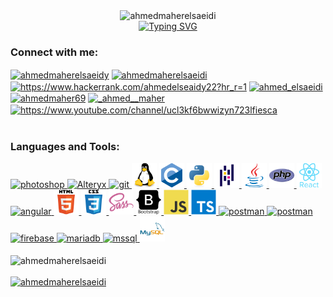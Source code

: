 <body>
  <section align="center">
    <img
      src="https://komarev.com/ghpvc/?username=ahmedmaherelsaeidi&label=Profile%20views&color=0e75b6&style=flat"
      alt="ahmedmaherelsaeidi"
    />
    <br />
    <a href="https://git.io/typing-svg"
      ><img
        src="https://readme-typing-svg.demolab.com?font=Pacifico&weight=1200&size=28&duration=2500&pause=250&color=145FCA&center=true&vCenter=true&multiline=true&repeat=false&width=920&height=100&lines=Hi+%F0%9F%91%8B%2C+I'm+Ahmed+Maher.;+A+passionate+Software+engineering+student+from+Egypt."
        alt="Typing SVG"
    /></a>
  </section>
  <section align="left">
    <h3 align="left">Connect with me:</h3>
    <a href="https://kaggle.com/ahmedmaherelsaeidy" target="blank"
      ><img
        align="center"
        src="https://raw.githubusercontent.com/rahuldkjain/github-profile-readme-generator/master/src/images/icons/Social/kaggle.svg"
        alt="ahmedmaherelsaeidy"
        height="30"
        width="40"
    /></a>
    <a href="https://linkedin.com/in/ahmedmaherelsaeidi" target="blank"
      ><img
        align="center"
        src="https://raw.githubusercontent.com/rahuldkjain/github-profile-readme-generator/master/src/images/icons/Social/linked-in-alt.svg"
        alt="ahmedmaherelsaeidi"
        height="30"
        width="40"
    /></a>
    <a
      href="https://www.hackerrank.com/https://www.hackerrank.com/ahmedelseaidy22?hr_r=1"
      target="blank"
      ><img
        align="center"
        src="https://raw.githubusercontent.com/rahuldkjain/github-profile-readme-generator/master/src/images/icons/Social/hackerrank.svg"
        alt="https://www.hackerrank.com/ahmedelseaidy22?hr_r=1"
        height="30"
        width="40"
    /></a>
    <a href="https://instagram.com/ahmed_elsaeidi" target="blank"
      ><img
        align="center"
        src="https://raw.githubusercontent.com/rahuldkjain/github-profile-readme-generator/master/src/images/icons/Social/instagram.svg"
        alt="ahmed_elsaeidi"
        height="30"
        width="40"
    /></a>
    <a
      href="https://open.spotify.com/user/ahmedmaher69?fbclid=IwAR3POfVPAYSua3RBoNrrkGnAca7e23UVCq8FoDl2MxII5PEG7Mw1pjkVglE"
      target="blank"
      ><img
        align="center"
        src="https://upload.wikimedia.org/wikipedia/commons/thumb/1/19/Spotify_logo_without_text.svg/2048px-Spotify_logo_without_text.svg.png"
        alt="ahmedmaher69"
        height="30"
        width="30"
    /></a>
    <a href="https://twitter.com/_ahmed__maher" target="blank"
      ><img
        align="center"
        src="https://raw.githubusercontent.com/rahuldkjain/github-profile-readme-generator/master/src/images/icons/Social/twitter.svg"
        alt="_ahmed__maher"
        height="30"
        width="40"
    /></a>
    <a
      href="https://www.youtube.com/c/https://www.youtube.com/channel/ucl3kf6bwwizyn723lfiesca"
      target="blank"
      ><img
        align="center"
        src="https://raw.githubusercontent.com/rahuldkjain/github-profile-readme-generator/master/src/images/icons/Social/youtube.svg"
        alt="https://www.youtube.com/channel/ucl3kf6bwwizyn723lfiesca"
        height="30"
        width="40"
    /></a>
  </section>
  <br />
  <section align="left">
    <h3 align="left">Languages and Tools:</h3>
    <a href="https://www.photoshop.com/en" target="_blank" rel="noreferrer">
      <img
        src="https://upload.wikimedia.org/wikipedia/commons/thumb/a/af/Adobe_Photoshop_CC_icon.svg/2101px-Adobe_Photoshop_CC_icon.svg.png"
        alt="photoshop"
        width="40"
        height="40"
      />
    </a>
    <a href="https://www.alteryx.com/" target="_blank" rel="noreferrer">
      <img
        src="https://upload.wikimedia.org/wikipedia/commons/thumb/e/ec/Alteryx_logo.svg/800px-Alteryx_logo.svg.png"
        alt="Alteryx"
        width="90"
        height="40"
      />
    </a>
    <a href="https://git-scm.com/" target="_blank" rel="noreferrer">
      <img
        src="https://www.vectorlogo.zone/logos/git-scm/git-scm-icon.svg"
        alt="git"
        width="40"
        height="40"
      />
    </a>
    <a href="https://www.linux.org/" target="_blank" rel="noreferrer">
      <img
        src="https://raw.githubusercontent.com/devicons/devicon/master/icons/linux/linux-original.svg"
        alt="linux"
        width="40"
        height="40"
      />
    </a>
    <a href="https://www.cprogramming.com/" target="_blank" rel="noreferrer">
      <img
        src="https://raw.githubusercontent.com/devicons/devicon/master/icons/c/c-original.svg"
        alt="c"
        width="40"
        height="40"
      />
    </a>
    <a href="https://www.python.org" target="_blank" rel="noreferrer">
      <img
        src="https://raw.githubusercontent.com/devicons/devicon/master/icons/python/python-original.svg"
        alt="python"
        width="40"
        height="40"
      />
    </a>
    <a href="https://pandas.pydata.org/" target="_blank" rel="noreferrer">
      <img
        src="https://raw.githubusercontent.com/devicons/devicon/2ae2a900d2f041da66e950e4d48052658d850630/icons/pandas/pandas-original.svg"
        alt="pandas"
        width="40"
        height="40"
      />
    </a>
    <a href="https://www.java.com" target="_blank" rel="noreferrer">
      <img
        src="https://raw.githubusercontent.com/devicons/devicon/master/icons/java/java-original.svg"
        alt="java"
        width="40"
        height="40"
      />
    </a>
    <a href="https://www.php.net" target="_blank" rel="noreferrer">
      <img
        src="https://raw.githubusercontent.com/devicons/devicon/master/icons/php/php-original.svg"
        alt="php"
        width="40"
        height="40"
      />
    </a>
    <a href="https://reactjs.org/" target="_blank" rel="noreferrer">
      <img
        src="https://raw.githubusercontent.com/devicons/devicon/master/icons/react/react-original-wordmark.svg"
        alt="react"
        width="40"
        height="40"
      />
    </a>
    <a href="https://angular.io" target="_blank" rel="noreferrer">
      <img
        src="https://angular.io/assets/images/logos/angular/angular.svg"
        alt="angular"
        width="40"
        height="40"
      />
    </a>
    <a href="https://www.w3.org/html/" target="_blank" rel="noreferrer">
      <img
        src="https://raw.githubusercontent.com/devicons/devicon/master/icons/html5/html5-original-wordmark.svg"
        alt="html5"
        width="40"
        height="40"
      />
    </a>
    <a href="https://www.w3schools.com/css/" target="_blank" rel="noreferrer">
      <img
        src="https://raw.githubusercontent.com/devicons/devicon/master/icons/css3/css3-original-wordmark.svg"
        alt="css3"
        width="40"
        height="40"
      />
    </a>
    <a href="https://sass-lang.com" target="_blank" rel="noreferrer">
      <img
        src="https://raw.githubusercontent.com/devicons/devicon/master/icons/sass/sass-original.svg"
        alt="sass"
        width="40"
        height="40"
      />
    </a>
    <a href="https://getbootstrap.com" target="_blank" rel="noreferrer">
      <img
        src="https://raw.githubusercontent.com/devicons/devicon/master/icons/bootstrap/bootstrap-plain-wordmark.svg"
        alt="bootstrap"
        width="40"
        height="40"
      />
    </a>
    <a
      href="https://developer.mozilla.org/en-US/docs/Web/JavaScript"
      target="_blank"
      rel="noreferrer"
    >
      <img
        src="https://raw.githubusercontent.com/devicons/devicon/master/icons/javascript/javascript-original.svg"
        alt="javascript"
        width="40"
        height="40"
      />
    </a>
    <a href="https://www.typescriptlang.org/" target="_blank" rel="noreferrer">
      <img
        src="https://raw.githubusercontent.com/devicons/devicon/master/icons/typescript/typescript-original.svg"
        alt="typescript"
        width="40"
        height="40"
      />
    </a>
    <a href="https://expressjs.com" target="_blank" rel="noreferrer">
      <img
        src="https://blog.amt.in/wp-content/uploads/2017/12/e16da876-c2fd-4eb8-ae72-4b193c534938-Edited.png"
        alt="postman"
        width="70"
        height="40"
      />
    </a>
    <a href="https://postman.com" target="_blank" rel="noreferrer">
      <img
        src="https://www.vectorlogo.zone/logos/getpostman/getpostman-icon.svg"
        alt="postman"
        width="40"
        height="40"
      />
    </a>
    <a href="https://firebase.google.com/" target="_blank" rel="noreferrer">
      <img
        src="https://www.vectorlogo.zone/logos/firebase/firebase-icon.svg"
        alt="firebase"
        width="40"
        height="40"
      />
    </a>
    <a href="https://mariadb.org/" target="_blank" rel="noreferrer">
      <img
        src="https://www.vectorlogo.zone/logos/mariadb/mariadb-icon.svg"
        alt="mariadb"
        width="40"
        height="40"
      />
    </a>
    <a
      href="https://www.microsoft.com/en-us/sql-server"
      target="_blank"
      rel="noreferrer"
    >
      <img
        src="https://www.svgrepo.com/show/303229/microsoft-sql-server-logo.svg"
        alt="mssql"
        width="40"
        height="40"
      />
    </a>
    <a href="https://www.mysql.com/" target="_blank" rel="noreferrer">
      <img
        src="https://raw.githubusercontent.com/devicons/devicon/master/icons/mysql/mysql-original-wordmark.svg"
        alt="mysql"
        width="40"
        height="40"
      />
    </a>
  </section>
  <br />
  <section>
    <img
      align="center"
      src="https://github-readme-stats.vercel.app/api/top-langs?username=ahmedmaherelsaeidi&show_icons=true&locale=en&layout=compact"
      alt="ahmedmaherelsaeidi"
    />
  </section>
  <br />
  <section align="left">
    <a href="https://github.com/ryo-ma/github-profile-trophy"
      ><img
        src="https://github-profile-trophy.vercel.app/?username=ahmedmaherelsaeidi"
        alt="ahmedmaherelsaeidi"
    /></a>
  </section>
  <br />
  <!-- <section><img align="center" src="https://github-readme-streak-stats.herokuapp.com/?user=ahmedmaherelsaeidi&" alt="ahmedmaherelsaeidi" /></section> -->
</body>
